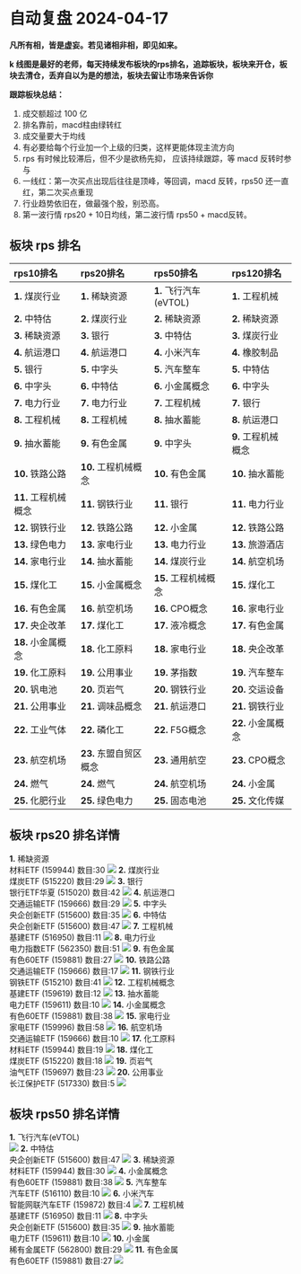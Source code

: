 # 自动复盘 2024-04-17

**凡所有相，皆是虚妄。若见诸相非相，即见如来。**

**k 线图是最好的老师，每天持续发布板块的rps排名，追踪板块，板块来开仓，板块去清仓，丢弃自以为是的想法，板块去留让市场来告诉你**
        
**跟踪板块总结：**
1. 成交额超过 100 亿
2. 排名靠前，macd柱由绿转红
3. 成交量要大于均线
4. 有必要给每个行业加一个上级的归类，这样更能体现主流方向
5. rps 有时候比较滞后，但不少是欲杨先抑， 应该持续跟踪，等 macd 反转时参与
6. 一线红：第一次买点出现后往往是顶峰，等回调，macd 反转，rps50 还一直红，第二次买点重现
7. 行业趋势依旧在，做最强个股，别恐高。
8. 第一波行情 rps20 + 10日均线，第二波行情 rps50 + macd反转。
        
## 板块 rps 排名
| rps10排名            | rps20排名              | rps50排名              | rps120排名          |
|:---------------------|:-----------------------|:-----------------------|:--------------------|
| **1.** 煤炭行业      | **1.** 稀缺资源        | **1.** 飞行汽车(eVTOL) | **1.** 工程机械     |
| **2.** 中特估        | **2.** 煤炭行业        | **2.** 稀缺资源        | **2.** 稀缺资源     |
| **3.** 稀缺资源      | **3.** 银行            | **3.** 中特估          | **3.** 煤炭行业     |
| **4.** 航运港口      | **4.** 航运港口        | **4.** 小米汽车        | **4.** 橡胶制品     |
| **5.** 银行          | **5.** 中字头          | **5.** 汽车整车        | **5.** 中特估       |
| **6.** 中字头        | **6.** 中特估          | **6.** 小金属概念      | **6.** 中字头       |
| **7.** 电力行业      | **7.** 电力行业        | **7.** 工程机械        | **7.** 银行         |
| **8.** 工程机械      | **8.** 工程机械        | **8.** 抽水蓄能        | **8.** 航运港口     |
| **9.** 抽水蓄能      | **9.** 有色金属        | **9.** 中字头          | **9.** 工程机械概念 |
| **10.** 铁路公路     | **10.** 工程机械概念   | **10.** 有色金属       | **10.** 抽水蓄能    |
| **11.** 工程机械概念 | **11.** 钢铁行业       | **11.** 银行           | **11.** 电力行业    |
| **12.** 钢铁行业     | **12.** 铁路公路       | **12.** 小金属         | **12.** 铁路公路    |
| **13.** 绿色电力     | **13.** 家电行业       | **13.** 电力行业       | **13.** 旅游酒店    |
| **14.** 家电行业     | **14.** 抽水蓄能       | **14.** 煤炭行业       | **14.** 航空机场    |
| **15.** 煤化工       | **15.** 小金属概念     | **15.** 工程机械概念   | **15.** 煤化工      |
| **16.** 有色金属     | **16.** 航空机场       | **16.** CPO概念        | **16.** 家电行业    |
| **17.** 央企改革     | **17.** 煤化工         | **17.** 液冷概念       | **17.** 有色金属    |
| **18.** 小金属概念   | **18.** 化工原料       | **18.** 家电行业       | **18.** 央企改革    |
| **19.** 化工原料     | **19.** 公用事业       | **19.** 茅指数         | **19.** 汽车整车    |
| **20.** 钒电池       | **20.** 页岩气         | **20.** 钢铁行业       | **20.** 交运设备    |
| **21.** 公用事业     | **21.** 调味品概念     | **21.** 航运港口       | **21.** 钢铁行业    |
| **22.** 工业气体     | **22.** 磷化工         | **22.** F5G概念        | **22.** 小金属概念  |
| **23.** 航空机场     | **23.** 东盟自贸区概念 | **23.** 通用航空       | **23.** CPO概念     |
| **24.** 燃气         | **24.** 燃气           | **24.** 航空机场       | **24.** 小金属      |
| **25.** 化肥行业     | **25.** 绿色电力       | **25.** 固态电池       | **25.** 文化传媒    |
## 板块 rps20 排名详情
**1.** 稀缺资源<br/>材料ETF (159944) 数目:30
 ![](https://sykent-blog-image.oss-cn-beijing.aliyuncs.com/quant/image/2024/4/1713341017059-tmp.jpg)
**2.** 煤炭行业<br/>煤炭ETF (515220) 数目:29
 ![](https://sykent-blog-image.oss-cn-beijing.aliyuncs.com/quant/image/2024/4/1713341018480-tmp.jpg)
**3.** 银行<br/>银行ETF华夏 (515020) 数目:42
 ![](https://sykent-blog-image.oss-cn-beijing.aliyuncs.com/quant/image/2024/4/1713341019442-tmp.jpg)
**4.** 航运港口<br/>交通运输ETF (159666) 数目:29
 ![](https://sykent-blog-image.oss-cn-beijing.aliyuncs.com/quant/image/2024/4/1713341020356-tmp.jpg)
**5.** 中字头<br/>央企创新ETF (515600) 数目:35
 ![](https://sykent-blog-image.oss-cn-beijing.aliyuncs.com/quant/image/2024/4/1713341021357-tmp.jpg)
**6.** 中特估<br/>央企创新ETF (515600) 数目:47
 ![](https://sykent-blog-image.oss-cn-beijing.aliyuncs.com/quant/image/2024/4/1713341022308-tmp.jpg)
**7.** 工程机械<br/>基建ETF (516950) 数目:11
 ![](https://sykent-blog-image.oss-cn-beijing.aliyuncs.com/quant/image/2024/4/1713341023280-tmp.jpg)
**8.** 电力行业<br/>电力指数ETF (562350) 数目:51
 ![](https://sykent-blog-image.oss-cn-beijing.aliyuncs.com/quant/image/2024/4/1713341024213-tmp.jpg)
**9.** 有色金属<br/>有色60ETF (159881) 数目:27
 ![](https://sykent-blog-image.oss-cn-beijing.aliyuncs.com/quant/image/2024/4/1713341025203-tmp.jpg)
**10.** 铁路公路<br/>交通运输ETF (159666) 数目:17
 ![](https://sykent-blog-image.oss-cn-beijing.aliyuncs.com/quant/image/2024/4/1713341026191-tmp.jpg)
**11.** 钢铁行业<br/>钢铁ETF (515210) 数目:41
 ![](https://sykent-blog-image.oss-cn-beijing.aliyuncs.com/quant/image/2024/4/1713341027132-tmp.jpg)
**12.** 工程机械概念<br/>基建ETF (159619) 数目:12
 ![](https://sykent-blog-image.oss-cn-beijing.aliyuncs.com/quant/image/2024/4/1713341028063-tmp.jpg)
**13.** 抽水蓄能<br/>电力ETF (159611) 数目:10
 ![](https://sykent-blog-image.oss-cn-beijing.aliyuncs.com/quant/image/2024/4/1713341029106-tmp.jpg)
**14.** 小金属概念<br/>有色60ETF (159881) 数目:38
 ![](https://sykent-blog-image.oss-cn-beijing.aliyuncs.com/quant/image/2024/4/1713341030085-tmp.jpg)
**15.** 家电行业<br/>家电ETF (159996) 数目:58
 ![](https://sykent-blog-image.oss-cn-beijing.aliyuncs.com/quant/image/2024/4/1713341031095-tmp.jpg)
**16.** 航空机场<br/>交通运输ETF (159666) 数目:10
 ![](https://sykent-blog-image.oss-cn-beijing.aliyuncs.com/quant/image/2024/4/1713341032045-tmp.jpg)
**17.** 化工原料<br/>材料ETF (159944) 数目:19
 ![](https://sykent-blog-image.oss-cn-beijing.aliyuncs.com/quant/image/2024/4/1713341033144-tmp.jpg)
**18.** 煤化工<br/>煤炭ETF (515220) 数目:18
 ![](https://sykent-blog-image.oss-cn-beijing.aliyuncs.com/quant/image/2024/4/1713341034065-tmp.jpg)
**19.** 页岩气<br/>油气ETF (159697) 数目:23
 ![](https://sykent-blog-image.oss-cn-beijing.aliyuncs.com/quant/image/2024/4/1713341034982-tmp.jpg)
**20.** 公用事业<br/>长江保护ETF (517330) 数目:5
 ![](https://sykent-blog-image.oss-cn-beijing.aliyuncs.com/quant/image/2024/4/1713341036004-tmp.jpg)

## 板块 rps50 排名详情
**1.** 飞行汽车(eVTOL)<br/>
 ![](https://sykent-blog-image.oss-cn-beijing.aliyuncs.com/quant/image/2024/4/1713341036655-tmp.jpg)
**2.** 中特估<br/>央企创新ETF (515600) 数目:47
 ![](https://sykent-blog-image.oss-cn-beijing.aliyuncs.com/quant/image/2024/4/1713341037589-tmp.jpg)
**3.** 稀缺资源<br/>材料ETF (159944) 数目:30
 ![](https://sykent-blog-image.oss-cn-beijing.aliyuncs.com/quant/image/2024/4/1713341038547-tmp.jpg)
**4.** 小金属概念<br/>有色60ETF (159881) 数目:38
 ![](https://sykent-blog-image.oss-cn-beijing.aliyuncs.com/quant/image/2024/4/1713341039528-tmp.jpg)
**5.** 汽车整车<br/>汽车ETF (516110) 数目:10
 ![](https://sykent-blog-image.oss-cn-beijing.aliyuncs.com/quant/image/2024/4/1713341040558-tmp.jpg)
**6.** 小米汽车<br/>智能网联汽车ETF (159872) 数目:4
 ![](https://sykent-blog-image.oss-cn-beijing.aliyuncs.com/quant/image/2024/4/1713341041212-tmp.jpg)
**7.** 工程机械<br/>基建ETF (516950) 数目:11
 ![](https://sykent-blog-image.oss-cn-beijing.aliyuncs.com/quant/image/2024/4/1713341042117-tmp.jpg)
**8.** 中字头<br/>央企创新ETF (515600) 数目:35
 ![](https://sykent-blog-image.oss-cn-beijing.aliyuncs.com/quant/image/2024/4/1713341043068-tmp.jpg)
**9.** 抽水蓄能<br/>电力ETF (159611) 数目:10
 ![](https://sykent-blog-image.oss-cn-beijing.aliyuncs.com/quant/image/2024/4/1713341043997-tmp.jpg)
**10.** 小金属<br/>稀有金属ETF (562800) 数目:29
 ![](https://sykent-blog-image.oss-cn-beijing.aliyuncs.com/quant/image/2024/4/1713341044980-tmp.jpg)
**11.** 有色金属<br/>有色60ETF (159881) 数目:27
 ![](https://sykent-blog-image.oss-cn-beijing.aliyuncs.com/quant/image/2024/4/1713341045886-tmp.jpg)
